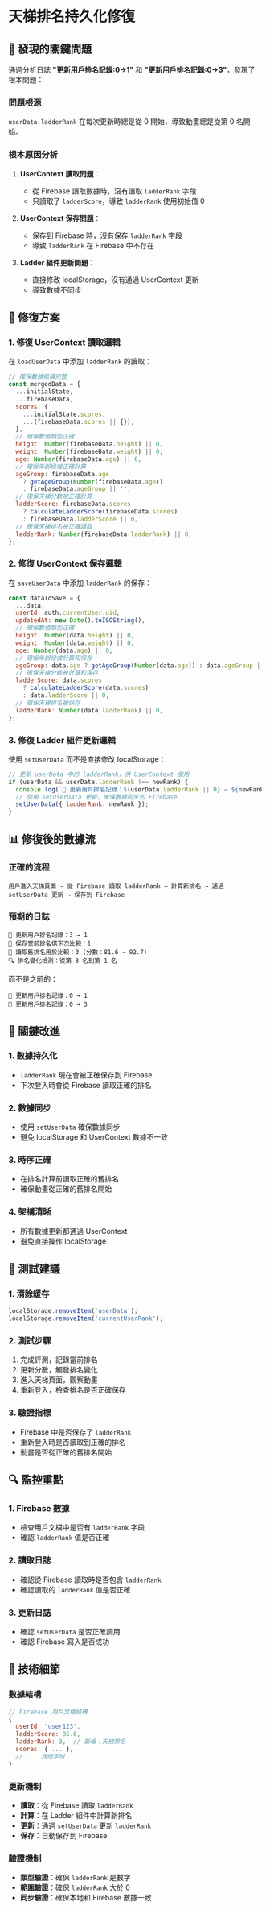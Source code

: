 # 天梯排名持久化修復

## 🚨 發現的關鍵問題

通過分析日誌 **"更新用戶排名記錄:0→1"** 和 **"更新用戶排名記錄:0→3"**，發現了根本問題：

### 問題根源

`userData.ladderRank` 在每次更新時總是從 0 開始，導致動畫總是從第 0 名開始。

### 根本原因分析

1. **UserContext 讀取問題**：

   - 從 Firebase 讀取數據時，沒有讀取 `ladderRank` 字段
   - 只讀取了 `ladderScore`，導致 `ladderRank` 使用初始值 0

2. **UserContext 保存問題**：

   - 保存到 Firebase 時，沒有保存 `ladderRank` 字段
   - 導致 `ladderRank` 在 Firebase 中不存在

3. **Ladder 組件更新問題**：
   - 直接修改 localStorage，沒有通過 UserContext 更新
   - 導致數據不同步

## 🔧 修復方案

### 1. **修復 UserContext 讀取邏輯**

在 `loadUserData` 中添加 `ladderRank` 的讀取：

```javascript
// 確保數據結構完整
const mergedData = {
  ...initialState,
  ...firebaseData,
  scores: {
    ...initialState.scores,
    ...(firebaseData.scores || {}),
  },
  // 確保數值類型正確
  height: Number(firebaseData.height) || 0,
  weight: Number(firebaseData.weight) || 0,
  age: Number(firebaseData.age) || 0,
  // 確保年齡段被正確計算
  ageGroup: firebaseData.age
    ? getAgeGroup(Number(firebaseData.age))
    : firebaseData.ageGroup || '',
  // 確保天梯分數被正確計算
  ladderScore: firebaseData.scores
    ? calculateLadderScore(firebaseData.scores)
    : firebaseData.ladderScore || 0,
  // 確保天梯排名被正確讀取
  ladderRank: Number(firebaseData.ladderRank) || 0,
};
```

### 2. **修復 UserContext 保存邏輯**

在 `saveUserData` 中添加 `ladderRank` 的保存：

```javascript
const dataToSave = {
  ...data,
  userId: auth.currentUser.uid,
  updatedAt: new Date().toISOString(),
  // 確保數值類型正確
  height: Number(data.height) || 0,
  weight: Number(data.weight) || 0,
  age: Number(data.age) || 0,
  // 確保年齡段被計算和保存
  ageGroup: data.age ? getAgeGroup(Number(data.age)) : data.ageGroup || '',
  // 確保天梯分數被計算和保存
  ladderScore: data.scores
    ? calculateLadderScore(data.scores)
    : data.ladderScore || 0,
  // 確保天梯排名被保存
  ladderRank: Number(data.ladderRank) || 0,
};
```

### 3. **修復 Ladder 組件更新邏輯**

使用 `setUserData` 而不是直接修改 localStorage：

```javascript
// 更新 userData 中的 ladderRank，供 UserContext 使用
if (userData && userData.ladderRank !== newRank) {
  console.log(`💾 更新用戶排名記錄：${userData.ladderRank || 0} → ${newRank}`);
  // 使用 setUserData 更新，確保數據同步到 Firebase
  setUserData({ ladderRank: newRank });
}
```

## 📊 修復後的數據流

### 正確的流程

```
用戶進入天梯頁面 → 從 Firebase 讀取 ladderRank → 計算新排名 → 通過 setUserData 更新 → 保存到 Firebase
```

### 預期的日誌

```
💾 更新用戶排名記錄：3 → 1
💾 保存當前排名供下次比較：1
📖 讀取舊排名用於比較：3 (分數：81.6 → 92.7)
🔍 排名變化檢測：從第 3 名到第 1 名
```

而不是之前的：

```
💾 更新用戶排名記錄：0 → 1
💾 更新用戶排名記錄：0 → 3
```

## 🎯 關鍵改進

### 1. **數據持久化**

- `ladderRank` 現在會被正確保存到 Firebase
- 下次登入時會從 Firebase 讀取正確的排名

### 2. **數據同步**

- 使用 `setUserData` 確保數據同步
- 避免 localStorage 和 UserContext 數據不一致

### 3. **時序正確**

- 在排名計算前讀取正確的舊排名
- 確保動畫從正確的舊排名開始

### 4. **架構清晰**

- 所有數據更新都通過 UserContext
- 避免直接操作 localStorage

## 🚀 測試建議

### 1. **清除緩存**

```javascript
localStorage.removeItem('userData');
localStorage.removeItem('currentUserRank');
```

### 2. **測試步驟**

1. 完成評測，記錄當前排名
2. 更新分數，觸發排名變化
3. 進入天梯頁面，觀察動畫
4. 重新登入，檢查排名是否正確保存

### 3. **驗證指標**

- Firebase 中是否保存了 `ladderRank`
- 重新登入時是否讀取到正確的排名
- 動畫是否從正確的舊排名開始

## 🔍 監控重點

### 1. **Firebase 數據**

- 檢查用戶文檔中是否有 `ladderRank` 字段
- 確認 `ladderRank` 值是否正確

### 2. **讀取日誌**

- 確認從 Firebase 讀取時是否包含 `ladderRank`
- 確認讀取的 `ladderRank` 值是否正確

### 3. **更新日誌**

- 確認 `setUserData` 是否正確調用
- 確認 Firebase 寫入是否成功

## 📝 技術細節

### 數據結構

```javascript
// Firebase 用戶文檔結構
{
  userId: "user123",
  ladderScore: 85.6,
  ladderRank: 3,  // 新增：天梯排名
  scores: { ... },
  // ... 其他字段
}
```

### 更新機制

- **讀取**：從 Firebase 讀取 `ladderRank`
- **計算**：在 Ladder 組件中計算新排名
- **更新**：通過 `setUserData` 更新 `ladderRank`
- **保存**：自動保存到 Firebase

### 驗證機制

- **類型驗證**：確保 `ladderRank` 是數字
- **範圍驗證**：確保 `ladderRank` 大於 0
- **同步驗證**：確保本地和 Firebase 數據一致
